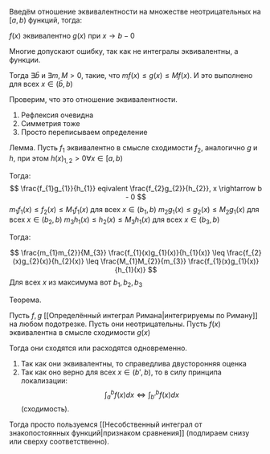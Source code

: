 Введём отношение эквивалентности на множестве неотрицательных на $[a, b)$ функций, тогда:

$f(x)$ эквивалентно $g(x)$ при $x \rightarrow b - 0$

Многие допускают ошибку, так как не интегралы эквивалентны, а функции.

Тогда $\exists \bar{b}$ и $\exists m, M > 0$, такие, что $mf(x) \leq g(x) \leq Mf(x)$. И это выполнено для всех $x \in (\bar{b}, b)$

Проверим, что это отношение эквивалентности.

1) Рефлексия очевидна
2) Симметрия тоже
3) Просто переписываем определение 

Лемма. Пусть $f_{1}$ эквивалентно в смысле сходимости $f_{2}$, аналогично $g$ и $h$, при этом $h(x)_{1,2} > 0 \forall x \in [a, b)$

Тогда:
$$
\frac{f_{1}g_{1}}{h_{1}} eqivalent \frac{f_{2}g_{2}}{h_{2}}, x \rightarrow b - 0
$$
$m_{1}f_{1}(x) \leq f_{2}(x) \leq M_{1}f_{1}(x)$ для всех $x \in (b_{1}, b)$
$m_{2}g_{1}(x) \leq g_{2}(x) \leq M_{2}g_{1}(x)$ для всех $x \in (b_{2}, b)$
$m_{3}h_{1}(x) \leq h_{2}(x) \leq M_{3}h_{1}(x)$ для всех $x \in (b_{3}, b)$

Тогда:

$$
\frac{m_{1}m_{2}}{M_{3}} \frac{f_{1}(x)g_{1}(x)}{h_{1}(x)} \leq \frac{f_{2}(x)g_{2}(x)}{h_{2}(x)} \leq \frac{M_{1}M_{2}}{m_{3}} \frac{f_{1}(x)g_{1}(x)}{h_{1}(x)}
$$
Для всех $x$ из максимума вот $b_{1}, b_{2}, b_{3}$

Теорема.

Пусть $f, g$ [[Определённый интеграл Римана|интегрируемы по Риману]] на любом подотрезке. Пусть они неотрицательны.
Пусть $f(x)$ эквивалентна в смысле сходимости $g(x)$

Тогда они сходятся или расходятся одновременно.

1) Так как они эквивалентны, то справедлива двусторонняя оценка
2) Так как оно верно для всех $x \in (b', b)$, то в силу принципа локализации:
$$
\int_{a}^{b}f(x)dx \iff \int_{b'}^{b}f(x)dx
$$
(сходимость).

Тогда просто пользуемся [[Несобственный интеграл от знакопостоянных функций|признаком сравнения]] (подпираем снизу или сверху соответственно).
